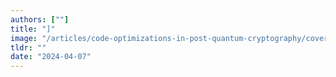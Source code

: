 ```yaml
---
authors: [""]
title: "]"
image: "/articles/code-optimizations-in-post-quantum-cryptography/cover.png"
tldr: ""
date: "2024-04-07"
---
```


